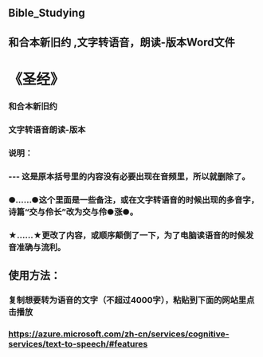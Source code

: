 ## Bible_Studying
## 和合本新旧约 ,文字转语音，朗读-版本Word文件
# 《圣经》
### 和合本新旧约
### 文字转语音朗读-版本

### 说明：
### --- 这是原本括号里的内容没有必要出现在音频里，所以就删除了。
### ●……●这个里面是一些备注，或在文字转语音的时候出现的多音字，诗篇“交与伶长”改为交与伶●涨●。
### ★……★更改了内容，或顺序颠倒了一下，为了电脑读语音的时候发音准确与流利。

## 使用方法：
### 复制想要转为语音的文字（不超过4000字），粘贴到下面的网站里点击播放
### https://azure.microsoft.com/zh-cn/services/cognitive-services/text-to-speech/#features 
